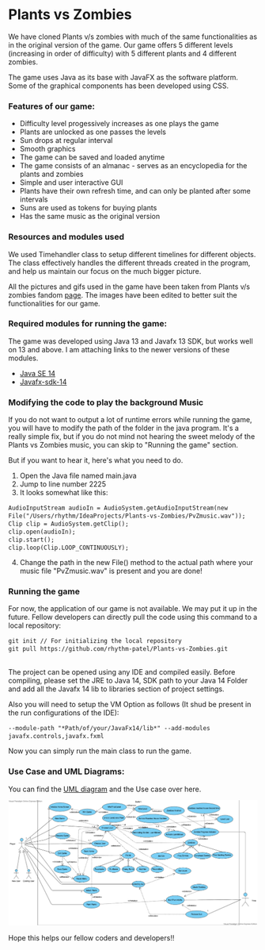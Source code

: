 # Plants vs Zombies

We have cloned Plants v/s zombies with much of the same functionalities as in the original version of the game. Our game offers 5 different levels (increasing in order of difficulty) with 5 different plants and 4 different zombies.

The game uses Java as its base with JavaFX as the software platform. Some of the graphical components has been developed using CSS.

### Features of our game:
* Difficulty level progessively increases as one plays the game 
* Plants are unlocked as one passes the levels
* Sun drops at regular interval
* Smooth graphics
* The game can be saved and loaded anytime
* The game consists of an almanac - serves as an encyclopedia for the plants and zombies
* Simple and user interactive GUI
* Plants have their own refresh time, and can only be planted after some intervals
* Suns are used as tokens for buying plants
* Has the same music as the original version

### Resources and modules used
We used Timehandler class to setup different timelines for different objects. The class effectively handles the different threads created in the program, and help us maintain our focus on the much bigger picture.

All the pictures and gifs used in the game have been taken from Plants v/s zombies fandom [page](https://plantsvszombies.fandom.com/wiki/Main_Page). The images have been edited to better suit the functionalities for our game. 

### Required modules for running the game:
The game was developed using Java 13 and Javafx 13 SDK, but works well on 13 and above. I am attaching links to the newer versions of these modules.
* [Java SE 14](https://www.oracle.com/java/technologies/javase/jdk14-archive-downloads.html)
* [Javafx-sdk-14](https://gluonhq.com/products/javafx/)

### Modifying the code to play the background Music
If you do not want to output a lot of runtime errors while running the game, you will have to modify the path of the folder in the java program. It's a really simple fix, but if you do not mind not hearing the sweet melody of the Plants vs Zombies music, you can skip to "Running the game" section.

But if you want to hear it, here's what you need to do.
1. Open the Java file named main.java
2. Jump to line number 2225
3. It looks somewhat like this: 
```
AudioInputStream audioIn = AudioSystem.getAudioInputStream(new File("/Users/rhythm/IdeaProjects/Plants-vs-Zombies/PvZmusic.wav"));
Clip clip = AudioSystem.getClip();
clip.open(audioIn);
clip.start();
clip.loop(Clip.LOOP_CONTINUOUSLY);
```
4. Change the path in the new File() method to the actual path where your music file "PvZmusic.wav" is present and you are done!

### Running the game
For now, the application of our game is not available. We may put it up in the future. Fellow developers can directly pull the code using this command to a local repository:
<br>

	git init // For initializing the local repository
	git pull https://github.com/rhythm-patel/Plants-vs-Zombies.git	
<br>The project can be opened using any IDE and compiled easily. Before compiling, please set the JRE to Java 14, SDK path to your Java 14 Folder and add all the Javafx 14 lib to libraries section of project settings.

Also you will need to setup the VM Option as follows (It shud be present in the run configurations of the IDE):

	--module-path "*Path/of/your/JavaFx14/lib*" --add-modules javafx.controls,javafx.fxml
	
Now you can simply run the main class to run the game.  

### Use Case and UML Diagrams:
You can find the  [UML diagram](https://github.com/rhythm-patel/Plants-vs-Zombies/blob/master/Plants%20vs%20Zombies%20UML%20Class%20Diagram.pdf) and the Use case over here.  

![use case](https://github.com/rhythm-patel/Plants-vs-Zombies/blob/master/Use%20case.png?raw=true)

Hope this helps our fellow coders and developers!!
